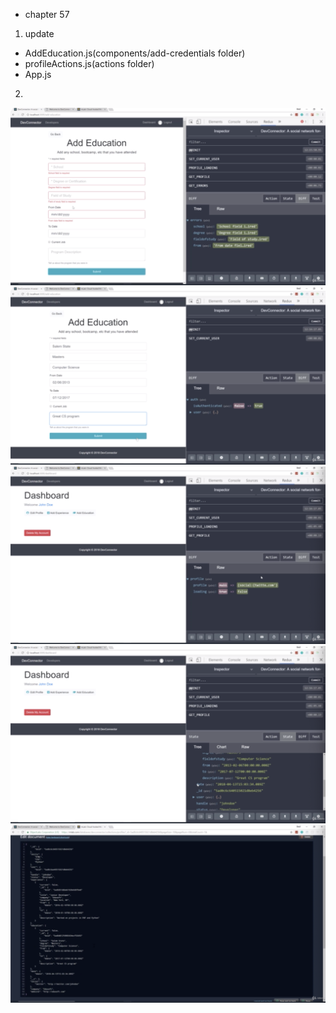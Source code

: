 - chapter 57
1. update
- AddEducation.js(components/add-credentials folder)
- profileActions.js(actions folder)
- App.js

2.
![](images/add-education-form-and-functionality-1.png)
![](images/add-education-form-and-functionality-2.png)
![](images/add-education-form-and-functionality-3.png)
![](images/add-education-form-and-functionality-4.png)
![](images/add-education-form-and-functionality-5.png)
